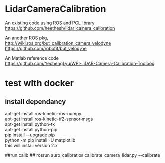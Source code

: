 # LidarCameraCalibration

An existing code using ROS and PCL library \
https://github.com/heethesh/lidar_camera_calibration

An another ROS pkg, \
http://wiki.ros.org/but_calibration_camera_velodyne \
https://github.com/robofit/but_velodyne

An Matlab reference code \
https://github.com/YechengLyu/WPI-LiDAR-Camera-Calibration-Toolbox

# test with docker #
## install dependancy ##
apt-get install ros-kinetic-ros-numpy \
apt-get install ros-kinetic-tf2-sensor-msgs \
apt-get install python-tk \
apt-get install python-pip \
pip install --upgrade pip \
python -m pip install -U matplotlib \
this will install version 2.x

##run calib ##
rosrun auro_calibration calibrate_camera_lidar.py --calibrate
